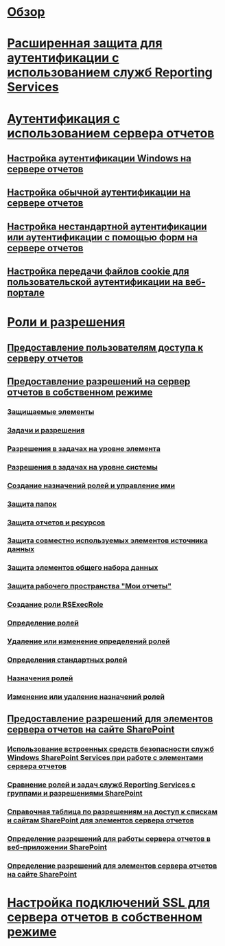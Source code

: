 # [Обзор](reporting-services-security-and-protection.md)  
# [Расширенная защита для аутентификации с использованием служб Reporting Services](extended-protection-for-authentication-with-reporting-services.md)  
# [Аутентификация с использованием сервера отчетов](authentication-with-the-report-server.md)  
## [Настройка аутентификации Windows на сервере отчетов](configure-windows-authentication-on-the-report-server.md)  
## [Настройка обычной аутентификации на сервере отчетов](configure-basic-authentication-on-the-report-server.md)  
## [Настройка нестандартной аутентификации или аутентификации с помощью форм на сервере отчетов](configure-custom-or-forms-authentication-on-the-report-server.md)  
## [Настройка передачи файлов cookie для пользовательской аутентификации на веб-портале](configure-the-web-portal-to-pass-custom-authentication-cookies.md)  
# [Роли и разрешения](roles-and-permissions-reporting-services.md)  
## [Предоставление пользователям доступа к серверу отчетов](grant-user-access-to-a-report-server.md)  
## [Предоставление разрешений на сервер отчетов в собственном режиме](granting-permissions-on-a-native-mode-report-server.md)  
### [Защищаемые элементы](securable-items.md)  
### [Задачи и разрешения](tasks-and-permissions.md)  
### [Разрешения в задачах на уровне элемента](tasks-and-permissions-item-level-tasks.md)  
### [Разрешения в задачах на уровне системы](tasks-and-permissions-system-level-tasks.md)  
### [Создание назначений ролей и управление ими](create-and-manage-role-assignments.md)  
### [Защита папок](secure-folders.md)  
### [Защита отчетов и ресурсов](secure-reports-and-resources.md)  
### [Защита совместно используемых элементов источника данных](secure-shared-data-source-items.md)  
### [Защита элементов общего набора данных](secure-shared-dataset-items.md)  
### [Защита рабочего пространства "Мои отчеты"](secure-my-reports.md)  
### [Создание роли RSExecRole](create-the-rsexecrole.md)  
### [Определение ролей](role-definitions.md)  
### [Удаление или изменение определений ролей](role-definitions-create-delete-or-modify.md)  
### [Определения стандартных ролей](role-definitions-predefined-roles.md)  
### [Назначения ролей](role-assignments.md)  
### [Изменение или удаление назначений ролей](role-assignments-modify-or-delete.md)  
## [Предоставление разрешений для элементов сервера отчетов на сайте SharePoint](granting-permissions-on-report-server-items-on-a-sharepoint-site.md)  
### [Использование встроенных средств безопасности служб Windows SharePoint Services при работе с элементами сервера отчетов](use-built-in-security-in-windows-sharepoint-services-for-report-server-items.md)  
### [Сравнение ролей и задач служб Reporting Services с группами и разрешениями SharePoint](reporting-services-roles-tasks-vs-sharepoint-groups-permissions.md)  
### [Справочная таблица по разрешениям на доступ к спискам и сайтам SharePoint для элементов сервера отчетов](sharepoint-site-and-list-permission-reference-for-report-server-items.md)  
### [Определение разрешений для работы сервера отчетов в веб-приложении SharePoint](set-permissions-for-report-server-operations-in-a-sharepoint-web-application.md)  
### [Определение разрешений для элементов сервера отчетов на сайте SharePoint](set-permissions-for-report-server-items-on-a-sharepoint-site.md)  
# [Настройка подключений SSL для сервера отчетов в собственном режиме](configure-ssl-connections-on-a-native-mode-report-server.md)  
